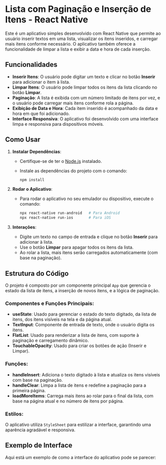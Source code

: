# Lista com Paginação e Inserção de Itens - React Native

Este é um aplicativo simples desenvolvido com React Native que permite ao usuário inserir textos em uma lista, visualizar os itens inseridos, e carregar mais itens conforme necessário. O aplicativo também oferece a funcionalidade de limpar a lista e exibir a data e hora de cada inserção.

## Funcionalidades

- **Inserir Itens**: O usuário pode digitar um texto e clicar no botão **Inserir** para adicionar o item à lista.
- **Limpar Itens**: O usuário pode limpar todos os itens da lista clicando no botão **Limpar**.
- **Paginação**: A lista é exibida com um número limitado de itens por vez, e o usuário pode carregar mais itens conforme rola a página.
- **Exibição de Data e Hora**: Cada item inserido é acompanhado da data e hora em que foi adicionado.
- **Interface Responsiva**: O aplicativo foi desenvolvido com uma interface limpa e responsiva para dispositivos móveis.

## Como Usar

1. **Instalar Dependências**:
   - Certifique-se de ter o [Node.js](https://nodejs.org/) instalado.
   - Instale as dependências do projeto com o comando:

     ```bash
     npm install
     ```

2. **Rodar o Aplicativo**:
   - Para rodar o aplicativo no seu emulador ou dispositivo, execute o comando:

     ```bash
     npx react-native run-android   # Para Android
     npx react-native run-ios       # Para iOS
     ```

3. **Interações**:
   - Digite um texto no campo de entrada e clique no botão **Inserir** para adicionar à lista.
   - Use o botão **Limpar** para apagar todos os itens da lista.
   - Ao rolar a lista, mais itens serão carregados automaticamente (com base na paginação).

## Estrutura do Código

O projeto é composto por um componente principal `App` que gerencia o estado da lista de itens, a inserção de novos itens, e a lógica de paginação.

### Componentes e Funções Principais:

- **useState**: Usado para gerenciar o estado do texto digitado, da lista de itens, dos itens visíveis na tela e da página atual.
- **TextInput**: Componente de entrada de texto, onde o usuário digita os itens.
- **FlatList**: Usado para renderizar a lista de itens, com suporte à paginação e carregamento dinâmico.
- **TouchableOpacity**: Usado para criar os botões de ação (Inserir e Limpar).

### Funções:

- **handleInsert**: Adiciona o texto digitado à lista e atualiza os itens visíveis com base na paginação.
- **handleClear**: Limpa a lista de itens e redefine a paginação para a primeira página.
- **loadMoreItems**: Carrega mais itens ao rolar para o final da lista, com base na página atual e no número de itens por página.

### Estilos:

O aplicativo utiliza `StyleSheet` para estilizar a interface, garantindo uma aparência agradável e responsiva.

## Exemplo de Interface

Aqui está um exemplo de como a interface do aplicativo pode se parecer:

